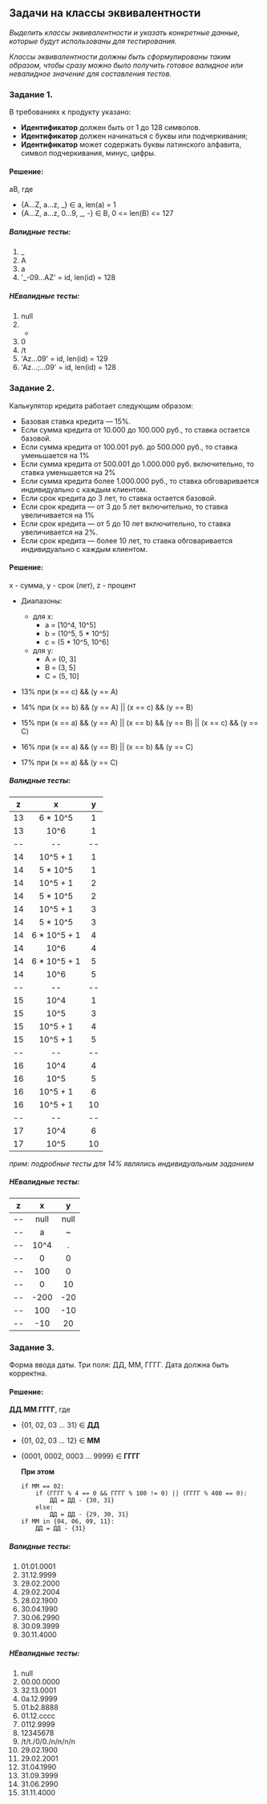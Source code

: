 ## Задачи на классы эквивалентности

*Выделить классы эквивалентности и указать конкретные данные, которые будут использованы для тестирования.*

*Классы эквивалентности должны быть сформулированы таким образом, чтобы сразу можно было получить готовое валидное или невалидное значение для составления тестов.*

### Задание 1.

В требованиях к продукту указано:
 - **Идентификатор** должен быть от 1 до 128 символов.
 - **Идентификатор** должен начинаться с буквы или подчеркивания;
 - **Идентификатор** может содержать буквы латинского алфавита, символ подчеркивания, минус, цифры.

#### Решение:

aB, где

- {A...Z, a...z, _} ∈ a, len(a) = 1
- {A...Z, a...z, 0...9, _, -} ∈ B, 0 <= len(B) <= 127

##### Валидные тесты:

1. _
2. A
3. a
4. '_-09...AZ' = id, len(id) = 128

##### **НЕ**валидные тесты:

1. null
2. -
3. 0
4. /t
5. 'Az...09' = id, len(id) = 129
6. 'Az...;...09' = id, len(id) = 128

### Задание 2.

Калькулятор кредита работает следующим образом:

- Базовая ставка кредита — 15%.
- Если сумма кредита от 10.000 до 100.000 руб., то ставка остается базовой.
- Если сумма кредита от 100.001 руб. до 500.000 руб., то ставка уменьшается на 1%
- Если сумма кредита от 500.001 до 1.000.000 руб. включительно, то ставка уменьшается на 2%
- Если сумма кредита более 1.000.000 руб., то ставка обговаривается индивидуально с каждым клиентом.
- Если срок кредита до 3 лет, то ставка остается базовой.
- Если срок кредита — от 3 до 5 лет включительно, то ставка увеличивается на 1%
- Если срок кредита — от 5 до 10 лет включительно, то ставка увеличивается на 2%.
- Если срок кредита — более 10 лет, то ставка обговаривается индивидуально с каждым клиентом.

#### Решение:

x - сумма, y - срок (лет), z - процент

- Диапазоны:
    - для x:
        - a = [10^4, 10^5]
        - b = (10^5, 5 * 10^5]
        - c = (5 * 10^5, 10^6]
    - для y:
        - A = (0, 3]
        - B = (3, 5]
        - C = (5, 10]

- 13% при (x == c) && (y == A)
- 14% при (x == b) && (y == A) || (x == c) && (y == B)
- 15% при (x == a) && (y == A) || (x == b) && (y == B) || (x == c) && (y == C)
- 16% при (x == a) && (y == B) || (x == b) && (y == C)
- 17% при (x == a) && (y == C)

##### Валидные тесты:

  z |       x      |  y
:--:|:------------:|:--:
 13 |   6 * 10^5   |  1
 13 |     10^6     |  1
 -- |      --      | --
 14 |   10^5 + 1   |  1
 14 |   5 * 10^5   |  1
 14 |   10^5 + 1   |  2
 14 |   5 * 10^5   |  2
 14 |   10^5 + 1   |  3
 14 |   5 * 10^5   |  3
 14 | 6 * 10^5 + 1 |  4
 14 |     10^6     |  4
 14 | 6 * 10^5 + 1 |  5
 14 |     10^6     |  5
 -- |      --      | --
 15 |     10^4     |  1
 15 |     10^5     |  3
 15 |   10^5 + 1   |  4
 15 |   10^5 + 1   |  5
 -- |      --      | --
 16 |     10^4     |  4
 16 |     10^5     |  5
 16 |   10^5 + 1   |  6
 16 |   10^5 + 1   | 10
 -- |      --      | --
 17 |     10^4     |  6
 17 |     10^5     | 10

 *прим: подробные тесты для 14% являлись индивидуальным заданием*

##### **НЕ**валидные тесты:

   z  |       x      |   y
:----:|:------------:|:----:
  --  |     null     | null
  --  |       a      |   ~
  --  |     10^4     |   .
  --  |       0      |   0
  --  |      100     |   0
  --  |        0     |  10
  --  |     -200     | -20
  --  |      100     | -10
  --  |      -10     |  20

### Задание 3.

Форма ввода даты. Три поля: ДД, ММ, ГГГГ. Дата должна быть корректна.

#### Решение:

**ДД**.**ММ**.**ГГГГ**, где

 - {01, 02, 03 ... 31} ∈ **ДД**
 - {01, 02, 03 ... 12} ∈ **ММ**
 - {0001, 0002, 0003 ... 9999} ∈ **ГГГГ**

    **При этом**

    ```
    if ММ == 02:
        if (ГГГГ % 4 == 0 && ГГГГ % 100 != 0) || (ГГГГ % 400 == 0):
            ДД = ДД - {30, 31}
        else:
            ДД = ДД - {29, 30, 31}
    if ММ in {04, 06, 09, 11}:
        ДД = ДД - {31}
    ```

##### Валидные тесты:

1. 01.01.0001
2. 31.12.9999
3. 29.02.2000
4. 29.02.2004
5. 28.02.1900
6. 30.04.1990
7. 30.06.2990
8. 30.09.3999
9. 30.11.4000

##### **НЕ**валидные тесты:

1. null
2. 00.00.0000
3. 32.13.0001
4. 0a.12.9999
5. 01.b2.8888
6. 01.12.cccc
7. 0112.9999
8. 12345678
9. /t/t./0/0./n/n/n/n
10. 29.02.1900
11. 29.02.2001
12. 31.04.1990
13. 31.09.3999
14. 31.06.2990
15. 31.11.4000
